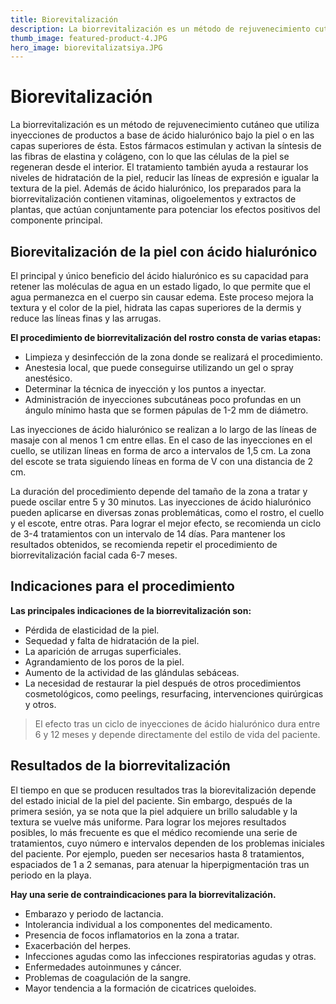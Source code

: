 ```yaml
---
title: Biorevitalización
description: La biorrevitalización es un método de rejuvenecimiento cutáneo que utiliza inyecciones de productos a base de ácido hialurónico bajo la piel o en las capas superiores de ésta. Эти препараты стимулируют и активизируют синтез эластиновых и коллагеновых волокон, в результате чего клетки кожи восстанавливаются с внутренней стороны. Процедура также способствует восстановлению уровня влажности кожи, уменьшению мелких морщин и выравниванию текстуры кожи. Кроме гиалуроновой кислоты, препараты для биоревитализации содержат витамины, микроэлементы и растительные экстракты, которые работают в совокупности, усиливая положительное воздействие основного компонента.
thumb_image: featured-product-4.JPG
hero_image: biorevitalizatsiya.JPG
---
```


# Biorevitalización

La biorrevitalización es un método de rejuvenecimiento cutáneo que utiliza inyecciones de productos a base de ácido hialurónico bajo la piel o en las capas superiores de ésta. Estos fármacos estimulan y activan la síntesis de las fibras de elastina y colágeno, con lo que las células de la piel se regeneran desde el interior. El tratamiento también ayuda a restaurar los niveles de hidratación de la piel, reducir las líneas de expresión e igualar la textura de la piel. Además de ácido hialurónico, los preparados para la biorrevitalización contienen vitaminas, oligoelementos y extractos de plantas, que actúan conjuntamente para potenciar los efectos positivos del componente principal.

## Biorevitalización de la piel con ácido hialurónico

El principal y único beneficio del ácido hialurónico es su capacidad para retener las moléculas de agua en un estado ligado, lo que permite que el agua permanezca en el cuerpo sin causar edema. Este proceso mejora la textura y el color de la piel, hidrata las capas superiores de la dermis y reduce las líneas finas y las arrugas.

**El procedimiento de biorrevitalización del rostro consta de varias etapas:**

- Limpieza y desinfección de la zona donde se realizará el procedimiento.
- Anestesia local, que puede conseguirse utilizando un gel o spray anestésico.
- Determinar la técnica de inyección y los puntos a inyectar.
- Administración de inyecciones subcutáneas poco profundas en un ángulo mínimo hasta que se formen pápulas de 1-2 mm de diámetro.

Las inyecciones de ácido hialurónico se realizan a lo largo de las líneas de masaje con al menos 1 cm entre ellas. En el caso de las inyecciones en el cuello, se utilizan líneas en forma de arco a intervalos de 1,5 cm. La zona del escote se trata siguiendo líneas en forma de V con una distancia de 2 cm.

La duración del procedimiento depende del tamaño de la zona a tratar y puede oscilar entre 5 y 30 minutos. Las inyecciones de ácido hialurónico pueden aplicarse en diversas zonas problemáticas, como el rostro, el cuello y el escote, entre otras. Para lograr el mejor efecto, se recomienda un ciclo de 3-4 tratamientos con un intervalo de 14 días. Para mantener los resultados obtenidos, se recomienda repetir el procedimiento de biorrevitalización facial cada 6-7 meses.

## Indicaciones para el procedimiento

**Las principales indicaciones de la biorrevitalización son:**

- Pérdida de elasticidad de la piel.
- Sequedad y falta de hidratación de la piel.
- La aparición de arrugas superficiales.
- Agrandamiento de los poros de la piel.
- Aumento de la actividad de las glándulas sebáceas.
- La necesidad de restaurar la piel después de otros procedimientos cosmetológicos, como peelings, resurfacing, intervenciones quirúrgicas y otros.

> El efecto tras un ciclo de inyecciones de ácido hialurónico dura entre 6 y 12 meses y depende directamente del estilo de vida del paciente.

## Resultados de la biorrevitalización

El tiempo en que se producen resultados tras la biorevitalización depende del estado inicial de la piel del paciente. Sin embargo, después de la primera sesión, ya se nota que la piel adquiere un brillo saludable y la textura se vuelve más uniforme. Para lograr los mejores resultados posibles, lo más frecuente es que el médico recomiende una serie de tratamientos, cuyo número e intervalos dependen de los problemas iniciales del paciente. Por ejemplo, pueden ser necesarios hasta 8 tratamientos, espaciados de 1 a 2 semanas, para atenuar la hiperpigmentación tras un periodo en la playa.

**Hay una serie de contraindicaciones para la biorrevitalización.**

- Embarazo y periodo de lactancia.
- Intolerancia individual a los componentes del medicamento.
- Presencia de focos inflamatorios en la zona a tratar.
- Exacerbación del herpes.
- Infecciones agudas como las infecciones respiratorias agudas y otras.
- Enfermedades autoinmunes y cáncer.
- Problemas de coagulación de la sangre.
- Mayor tendencia a la formación de cicatrices queloides.
